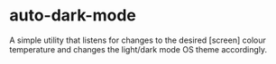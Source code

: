 # auto-dark-mode
A simple utility that listens for changes to the desired [screen] colour temperature and changes the light/dark mode OS theme accordingly.
